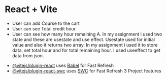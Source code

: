 # React + Vite

+ User can add Course to the cart
+ User can see Total credit hour
+ User can see how many hour remaining
A. In my assignment i used two state and these are usestate and use effect. Usestate used for initial value and also it returns two array. In my assignment i used it to store data, set total hour and for total remaining hour. I used useeffect to get data from json.

- [@vitejs/plugin-react](https://github.com/vitejs/vite-plugin-react/blob/main/packages/plugin-react/README.md) uses [Babel](https://babeljs.io/) for Fast Refresh
- [@vitejs/plugin-react-swc](https://github.com/vitejs/vite-plugin-react-swc) uses [SWC](https://swc.rs/) for Fast Refresh
3 Project features

